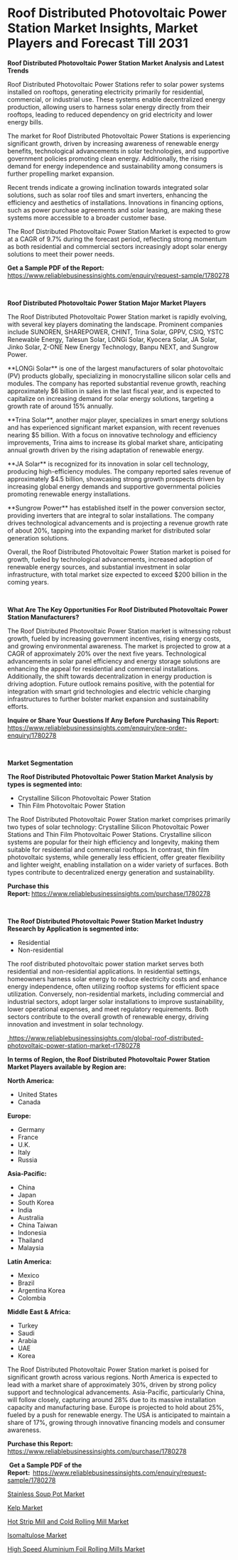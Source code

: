 <p><h1>Roof Distributed Photovoltaic Power Station Market Insights, Market Players and Forecast Till 2031</h1></p><p><strong>Roof Distributed Photovoltaic Power Station Market Analysis and Latest Trends</strong></p>
<p><p>Roof Distributed Photovoltaic Power Stations refer to solar power systems installed on rooftops, generating electricity primarily for residential, commercial, or industrial use. These systems enable decentralized energy production, allowing users to harness solar energy directly from their rooftops, leading to reduced dependency on grid electricity and lower energy bills.</p><p>The market for Roof Distributed Photovoltaic Power Stations is experiencing significant growth, driven by increasing awareness of renewable energy benefits, technological advancements in solar technologies, and supportive government policies promoting clean energy. Additionally, the rising demand for energy independence and sustainability among consumers is further propelling market expansion.</p><p>Recent trends indicate a growing inclination towards integrated solar solutions, such as solar roof tiles and smart inverters, enhancing the efficiency and aesthetics of installations. Innovations in financing options, such as power purchase agreements and solar leasing, are making these systems more accessible to a broader customer base. </p><p>The Roof Distributed Photovoltaic Power Station Market is expected to grow at a CAGR of 9.7% during the forecast period, reflecting strong momentum as both residential and commercial sectors increasingly adopt solar energy solutions to meet their power needs.</p></p>
<p><strong>Get a Sample PDF of the Report:&nbsp;</strong> <a href="https://www.reliablebusinessinsights.com/enquiry/request-sample/1780278?utm_campaign=1109&utm_medium=2&utm_source=Github&utm_content=ia&utm_term=09102024&utm_id=roof-distributed-photovoltaic-power-station">https://www.reliablebusinessinsights.com/enquiry/request-sample/1780278</a></p>
<p>&nbsp;</p>
<p><strong>Roof Distributed Photovoltaic Power Station Major Market Players</strong></p>
<p><p>The Roof Distributed Photovoltaic Power Station market is rapidly evolving, with several key players dominating the landscape. Prominent companies include SUNOREN, SHAREPOWER, CHINT, Trina Solar, GPPV, CSIQ, YSTC Renewable Energy, Talesun Solar, LONGi Solar, Kyocera Solar, JA Solar, Jinko Solar, Z-ONE New Energy Technology, Banpu NEXT, and Sungrow Power.</p><p>**LONGi Solar** is one of the largest manufacturers of solar photovoltaic (PV) products globally, specializing in monocrystalline silicon solar cells and modules. The company has reported substantial revenue growth, reaching approximately $6 billion in sales in the last fiscal year, and is expected to capitalize on increasing demand for solar energy solutions, targeting a growth rate of around 15% annually.</p><p>**Trina Solar**, another major player, specializes in smart energy solutions and has experienced significant market expansion, with recent revenues nearing $5 billion. With a focus on innovative technology and efficiency improvements, Trina aims to increase its global market share, anticipating annual growth driven by the rising adaptation of renewable energy.</p><p>**JA Solar** is recognized for its innovation in solar cell technology, producing high-efficiency modules. The company reported sales revenue of approximately $4.5 billion, showcasing strong growth prospects driven by increasing global energy demands and supportive governmental policies promoting renewable energy installations.</p><p>**Sungrow Power** has established itself in the power conversion sector, providing inverters that are integral to solar installations. The company drives technological advancements and is projecting a revenue growth rate of about 20%, tapping into the expanding market for distributed solar generation solutions.</p><p>Overall, the Roof Distributed Photovoltaic Power Station market is poised for growth, fueled by technological advancements, increased adoption of renewable energy sources, and substantial investment in solar infrastructure, with total market size expected to exceed $200 billion in the coming years.</p></p>
<p>&nbsp;</p>
<p><strong>What Are The Key Opportunities For Roof Distributed Photovoltaic Power Station Manufacturers?</strong></p>
<p><p>The Roof Distributed Photovoltaic Power Station market is witnessing robust growth, fueled by increasing government incentives, rising energy costs, and growing environmental awareness. The market is projected to grow at a CAGR of approximately 20% over the next five years. Technological advancements in solar panel efficiency and energy storage solutions are enhancing the appeal for residential and commercial installations. Additionally, the shift towards decentralization in energy production is driving adoption. Future outlook remains positive, with the potential for integration with smart grid technologies and electric vehicle charging infrastructures to further bolster market expansion and sustainability efforts.</p></p>
<p><strong>Inquire or Share Your Questions If Any Before Purchasing This Report:</strong> <a href="https://www.reliablebusinessinsights.com/enquiry/pre-order-enquiry/1780278?utm_campaign=1109&utm_medium=2&utm_source=Github&utm_content=ia&utm_term=09102024&utm_id=roof-distributed-photovoltaic-power-station">https://www.reliablebusinessinsights.com/enquiry/pre-order-enquiry/1780278</a></p>
<p>&nbsp;</p>
<p><strong>Market Segmentation</strong></p>
<p><strong>The Roof Distributed Photovoltaic Power Station Market Analysis by types is segmented into:</strong></p>
<p><ul><li>Crystalline Silicon Photovoltaic Power Station</li><li>Thin Film Photovoltaic Power Station</li></ul></p>
<p><p>The Roof Distributed Photovoltaic Power Station market comprises primarily two types of solar technology: Crystalline Silicon Photovoltaic Power Stations and Thin Film Photovoltaic Power Stations. Crystalline silicon systems are popular for their high efficiency and longevity, making them suitable for residential and commercial rooftops. In contrast, thin film photovoltaic systems, while generally less efficient, offer greater flexibility and lighter weight, enabling installation on a wider variety of surfaces. Both types contribute to decentralized energy generation and sustainability.</p></p>
<p><strong>Purchase this Report:&nbsp;</strong><a href="https://www.reliablebusinessinsights.com/purchase/1780278?utm_campaign=1109&utm_medium=2&utm_source=Github&utm_content=ia&utm_term=09102024&utm_id=roof-distributed-photovoltaic-power-station">https://www.reliablebusinessinsights.com/purchase/1780278</a></p>
<p>&nbsp;</p>
<p><strong>The Roof Distributed Photovoltaic Power Station Market Industry Research by Application is segmented into:</strong></p>
<p><ul><li>Residential</li><li>Non-residential</li></ul></p>
<p><p>The roof distributed photovoltaic power station market serves both residential and non-residential applications. In residential settings, homeowners harness solar energy to reduce electricity costs and enhance energy independence, often utilizing rooftop systems for efficient space utilization. Conversely, non-residential markets, including commercial and industrial sectors, adopt larger solar installations to improve sustainability, lower operational expenses, and meet regulatory requirements. Both sectors contribute to the overall growth of renewable energy, driving innovation and investment in solar technology.</p></p>
<p><a href="https://www.reliablebusinessinsights.com/global-roof-distributed-photovoltaic-power-station-market-r1780278?utm_campaign=1109&utm_medium=2&utm_source=Github&utm_content=ia&utm_term=09102024&utm_id=roof-distributed-photovoltaic-power-station">&nbsp;https://www.reliablebusinessinsights.com/global-roof-distributed-photovoltaic-power-station-market-r1780278</a></p>
<p><strong>In terms of Region, the Roof Distributed Photovoltaic Power Station Market Players available by Region are:</strong></p>
<p>
    <p> <strong> North America: </strong>
        <ul>
            <li>United States</li>
            <li>Canada</li>
        </ul>
        </p> 
    <p> <strong> Europe: </strong>
        <ul>
            <li>Germany</li>
            <li>France</li>
            <li>U.K.</li>
            <li>Italy</li>
            <li>Russia</li>
        </ul>
        </p> 
    <p> <strong> Asia-Pacific: </strong>
        <ul>
            <li>China</li>
            <li>Japan</li>
            <li>South Korea</li>
            <li>India</li>
            <li>Australia</li>
            <li>China Taiwan</li>
            <li>Indonesia</li>
            <li>Thailand</li>
            <li>Malaysia</li>
        </ul>
        </p> 
    <p> <strong> Latin America: </strong>
        <ul>
            <li>Mexico</li>
            <li>Brazil</li>
            <li>Argentina Korea</li>
            <li>Colombia</li>
        </ul>
        </p> 
    <p> <strong> Middle East & Africa: </strong>
        <ul>
            <li>Turkey</li>
            <li>Saudi</li>
            <li>Arabia</li>
            <li>UAE</li>
            <li>Korea</li>
        </ul>
    </p>
    </p>
<p><p>The Roof Distributed Photovoltaic Power Station market is poised for significant growth across various regions. North America is expected to lead with a market share of approximately 30%, driven by strong policy support and technological advancements. Asia-Pacific, particularly China, will follow closely, capturing around 28% due to its massive installation capacity and manufacturing base. Europe is projected to hold about 25%, fueled by a push for renewable energy. The USA is anticipated to maintain a share of 17%, growing through innovative financing models and consumer awareness.</p></p>
<p><strong>Purchase this Report: </strong><a href="https://www.reliablebusinessinsights.com/purchase/1780278?utm_campaign=1109&utm_medium=2&utm_source=Github&utm_content=ia&utm_term=09102024&utm_id=roof-distributed-photovoltaic-power-station">https://www.reliablebusinessinsights.com/purchase/1780278</a></p>
<p>&nbsp;<strong>Get a Sample PDF of the Report:&nbsp;&nbsp;</strong><a href="https://www.reliablebusinessinsights.com/enquiry/request-sample/1780278?utm_campaign=1109&utm_medium=2&utm_source=Github&utm_content=ia&utm_term=09102024&utm_id=roof-distributed-photovoltaic-power-station">https://www.reliablebusinessinsights.com/enquiry/request-sample/1780278</a></p>
<p><strong></strong></p>
<p><p><a href="https://www.linkedin.com/pulse/global-stainless-soup-pot-market-size-trends-analysis-byhdc?utm_campaign=1109&utm_medium=2&utm_source=Github&utm_content=ia&utm_term=09102024&utm_id=roof-distributed-photovoltaic-power-station">Stainless Soup Pot Market</a></p><p><a href="https://issuu.com/reportprime-2/docs/kelp-market-size-2030.pptx_47854c56697031?utm_campaign=1109&utm_medium=2&utm_source=Github&utm_content=ia&utm_term=09102024&utm_id=roof-distributed-photovoltaic-power-station">Kelp Market</a></p><p><a href="https://github.com/evzzmaurey/Market-Research-Report-List-1/blob/main/hot-strip-mill-and-cold-rolling-mill-market.md?utm_campaign=1109&utm_medium=2&utm_source=Github&utm_content=ia&utm_term=09102024&utm_id=roof-distributed-photovoltaic-power-station">Hot Strip Mill and Cold Rolling Mill Market</a></p><p><a href="https://issuu.com/reportprime-2/docs/isomaltulose-market-size-2030.pptx_81b9380210dbfe?utm_campaign=1109&utm_medium=2&utm_source=Github&utm_content=ia&utm_term=09102024&utm_id=roof-distributed-photovoltaic-power-station">Isomaltulose Market</a></p><p><a href="https://github.com/jewsiknacci2/Market-Research-Report-List-1/blob/main/high-speed-aluminium-foil-rolling-mills-market.md?utm_campaign=1109&utm_medium=2&utm_source=Github&utm_content=ia&utm_term=09102024&utm_id=roof-distributed-photovoltaic-power-station">High Speed Aluminium Foil Rolling Mills Market</a></p></p>